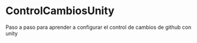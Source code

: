 # ControlCambiosUnity
Paso a paso para aprender a configurar el control de cambios de github con unity
